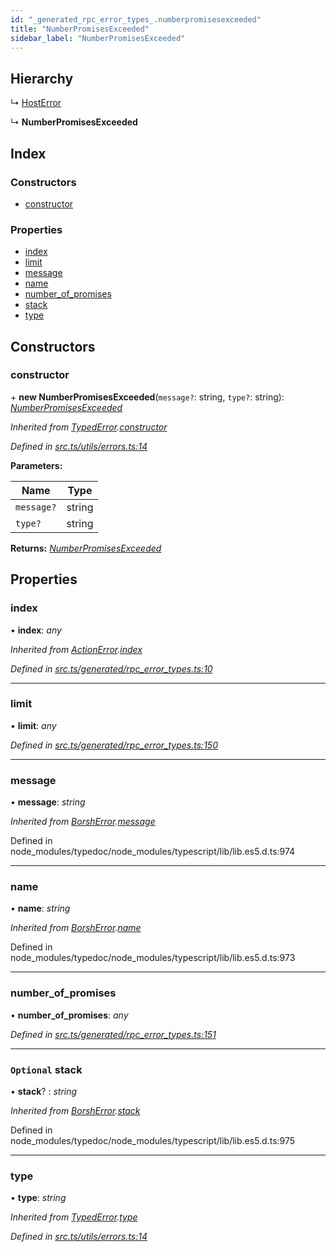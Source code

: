 ```yaml
---
id: "_generated_rpc_error_types_.numberpromisesexceeded"
title: "NumberPromisesExceeded"
sidebar_label: "NumberPromisesExceeded"
---
```


## Hierarchy

  ↳ [HostError](_generated_rpc_error_types_.hosterror.md)

  ↳ **NumberPromisesExceeded**

## Index

### Constructors

* [constructor](_generated_rpc_error_types_.numberpromisesexceeded.md#constructor)

### Properties

* [index](_generated_rpc_error_types_.numberpromisesexceeded.md#index)
* [limit](_generated_rpc_error_types_.numberpromisesexceeded.md#limit)
* [message](_generated_rpc_error_types_.numberpromisesexceeded.md#message)
* [name](_generated_rpc_error_types_.numberpromisesexceeded.md#name)
* [number_of_promises](_generated_rpc_error_types_.numberpromisesexceeded.md#number_of_promises)
* [stack](_generated_rpc_error_types_.numberpromisesexceeded.md#optional-stack)
* [type](_generated_rpc_error_types_.numberpromisesexceeded.md#type)

## Constructors

###  constructor

\+ **new NumberPromisesExceeded**(`message?`: string, `type?`: string): *[NumberPromisesExceeded](_generated_rpc_error_types_.numberpromisesexceeded.md)*

*Inherited from [TypedError](_utils_errors_.typederror.md).[constructor](_utils_errors_.typederror.md#constructor)*

*Defined in [src.ts/utils/errors.ts:14](https://github.com/nearprotocol/nearlib/blob/de49029/src.ts/utils/errors.ts#L14)*

**Parameters:**

Name | Type |
------ | ------ |
`message?` | string |
`type?` | string |

**Returns:** *[NumberPromisesExceeded](_generated_rpc_error_types_.numberpromisesexceeded.md)*

## Properties

###  index

• **index**: *any*

*Inherited from [ActionError](_generated_rpc_error_types_.actionerror.md).[index](_generated_rpc_error_types_.actionerror.md#index)*

*Defined in [src.ts/generated/rpc_error_types.ts:10](https://github.com/nearprotocol/nearlib/blob/de49029/src.ts/generated/rpc_error_types.ts#L10)*

___

###  limit

• **limit**: *any*

*Defined in [src.ts/generated/rpc_error_types.ts:150](https://github.com/nearprotocol/nearlib/blob/de49029/src.ts/generated/rpc_error_types.ts#L150)*

___

###  message

• **message**: *string*

*Inherited from [BorshError](_utils_serialize_.borsherror.md).[message](_utils_serialize_.borsherror.md#message)*

Defined in node_modules/typedoc/node_modules/typescript/lib/lib.es5.d.ts:974

___

###  name

• **name**: *string*

*Inherited from [BorshError](_utils_serialize_.borsherror.md).[name](_utils_serialize_.borsherror.md#name)*

Defined in node_modules/typedoc/node_modules/typescript/lib/lib.es5.d.ts:973

___

###  number_of_promises

• **number_of_promises**: *any*

*Defined in [src.ts/generated/rpc_error_types.ts:151](https://github.com/nearprotocol/nearlib/blob/de49029/src.ts/generated/rpc_error_types.ts#L151)*

___

### `Optional` stack

• **stack**? : *string*

*Inherited from [BorshError](_utils_serialize_.borsherror.md).[stack](_utils_serialize_.borsherror.md#optional-stack)*

Defined in node_modules/typedoc/node_modules/typescript/lib/lib.es5.d.ts:975

___

###  type

• **type**: *string*

*Inherited from [TypedError](_utils_errors_.typederror.md).[type](_utils_errors_.typederror.md#type)*

*Defined in [src.ts/utils/errors.ts:14](https://github.com/nearprotocol/nearlib/blob/de49029/src.ts/utils/errors.ts#L14)*
